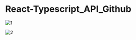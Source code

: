 ﻿# React-Typescript_API_Github


![1](https://github.com/gustavocarvalho-ra/React-Typescript_API_Github/assets/137126878/07b9ae23-df16-4c01-8e74-0c6ada9bd3ee)


![2](https://github.com/gustavocarvalho-ra/React-Typescript_API_Github/assets/137126878/2f939271-93c0-4027-aa1c-b162cd8c0b8d)
